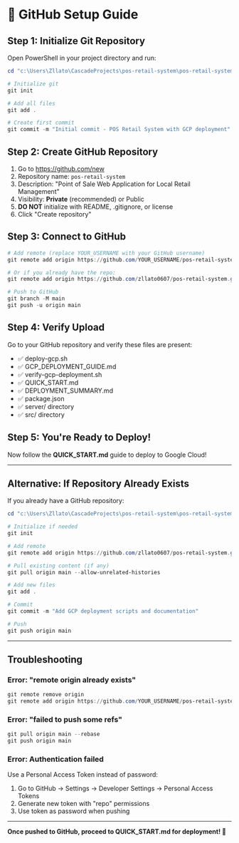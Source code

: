 # 🔧 GitHub Setup Guide

## Step 1: Initialize Git Repository

Open PowerShell in your project directory and run:

```powershell
cd "c:\Users\Zllato\CascadeProjects\pos-retail-system\pos-retail-system new"

# Initialize git
git init

# Add all files
git add .

# Create first commit
git commit -m "Initial commit - POS Retail System with GCP deployment"
```

## Step 2: Create GitHub Repository

1. Go to https://github.com/new
2. Repository name: `pos-retail-system`
3. Description: "Point of Sale Web Application for Local Retail Management"
4. Visibility: **Private** (recommended) or Public
5. **DO NOT** initialize with README, .gitignore, or license
6. Click "Create repository"

## Step 3: Connect to GitHub

```powershell
# Add remote (replace YOUR_USERNAME with your GitHub username)
git remote add origin https://github.com/YOUR_USERNAME/pos-retail-system.git

# Or if you already have the repo:
git remote add origin https://github.com/zllato0607/pos-retail-system.git

# Push to GitHub
git branch -M main
git push -u origin main
```

## Step 4: Verify Upload

Go to your GitHub repository and verify these files are present:
- ✅ deploy-gcp.sh
- ✅ GCP_DEPLOYMENT_GUIDE.md
- ✅ verify-gcp-deployment.sh
- ✅ QUICK_START.md
- ✅ DEPLOYMENT_SUMMARY.md
- ✅ package.json
- ✅ server/ directory
- ✅ src/ directory

## Step 5: You're Ready to Deploy!

Now follow the **QUICK_START.md** guide to deploy to Google Cloud!

---

## Alternative: If Repository Already Exists

If you already have a GitHub repository:

```powershell
cd "c:\Users\Zllato\CascadeProjects\pos-retail-system\pos-retail-system new"

# Initialize if needed
git init

# Add remote
git remote add origin https://github.com/zllato0607/pos-retail-system.git

# Pull existing content (if any)
git pull origin main --allow-unrelated-histories

# Add new files
git add .

# Commit
git commit -m "Add GCP deployment scripts and documentation"

# Push
git push origin main
```

---

## Troubleshooting

### Error: "remote origin already exists"
```powershell
git remote remove origin
git remote add origin https://github.com/YOUR_USERNAME/pos-retail-system.git
```

### Error: "failed to push some refs"
```powershell
git pull origin main --rebase
git push origin main
```

### Error: Authentication failed
Use a Personal Access Token instead of password:
1. Go to GitHub → Settings → Developer Settings → Personal Access Tokens
2. Generate new token with "repo" permissions
3. Use token as password when pushing

---

**Once pushed to GitHub, proceed to QUICK_START.md for deployment! 🚀**
